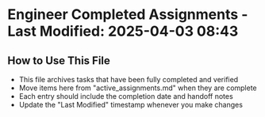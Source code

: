 # Engineer Completed Assignments - Last Modified: 2025-04-03 08:43

## How to Use This File
- This file archives tasks that have been fully completed and verified
- Move items here from "active_assignments.md" when they are complete
- Each entry should include the completion date and handoff notes
- Update the "Last Modified" timestamp whenever you make changes
